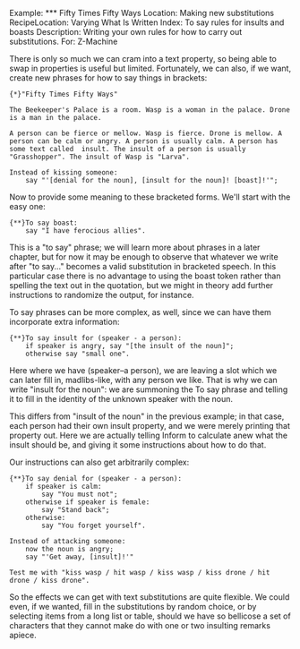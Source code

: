 Example: *** Fifty Times Fifty Ways
Location: Making new substitutions
RecipeLocation: Varying What Is Written
Index: To say rules for insults and boasts
Description: Writing your own rules for how to carry out substitutions.
For: Z-Machine

  
There is only so much we can cram into a text property, so being able to swap in properties is useful but limited. Fortunately, we can also, if we want, create new phrases for how to say things in brackets:

  

``` inform7
{*}"Fifty Times Fifty Ways"

The Beekeeper's Palace is a room. Wasp is a woman in the palace. Drone is a man in the palace.

A person can be fierce or mellow. Wasp is fierce. Drone is mellow. A person can be calm or angry. A person is usually calm. A person has some text called  insult. The insult of a person is usually "Grasshopper". The insult of Wasp is "Larva".

Instead of kissing someone:
	say "'[denial for the noun], [insult for the noun]! [boast]!'";
```

  
Now to provide some meaning to these bracketed forms. We'll start with the easy one:

  

``` inform7
{**}To say boast:
	say "I have ferocious allies".
```

  
This is a "to say" phrase; we will learn more about phrases in a later chapter, but for now it may be enough to observe that whatever we write after "to say..." becomes a valid substitution in bracketed speech. In this particular case there is no advantage to using the boast token rather than spelling the text out in the quotation, but we might in theory add further instructions to randomize the output, for instance.

  
To say phrases can be more complex, as well, since we can have them incorporate extra information:

  

``` inform7
{**}To say insult for (speaker - a person):
	if speaker is angry, say "[the insult of the noun]";
	otherwise say "small one".
```

  
Here where we have (speaker–a person), we are leaving a slot which we can later fill in, madlibs-like, with any person we like. That is why we can write "insult for the noun": we are summoning the To say phrase and telling it to fill in the identity of the unknown speaker with the noun.

  
This differs from "insult of the noun" in the previous example; in that case, each person had their own insult property, and we were merely printing that property out. Here we are actually telling Inform to calculate anew what the insult should be, and giving it some instructions about how to do that.

  
Our instructions can also get arbitrarily complex:

  

``` inform7
{**}To say denial for (speaker - a person):
	if speaker is calm:
		say "You must not";
	otherwise if speaker is female:
		say "Stand back";
	otherwise:
		say "You forget yourself".

Instead of attacking someone:
	now the noun is angry;
	say "'Get away, [insult]!'"

Test me with "kiss wasp / hit wasp / kiss wasp / kiss drone / hit drone / kiss drone".
```

  
So the effects we can get with text substitutions are quite flexible. We could even, if we wanted, fill in the substitutions by random choice, or by selecting items from a long list or table, should we have so bellicose a set of characters that they cannot make do with one or two insulting remarks apiece.

